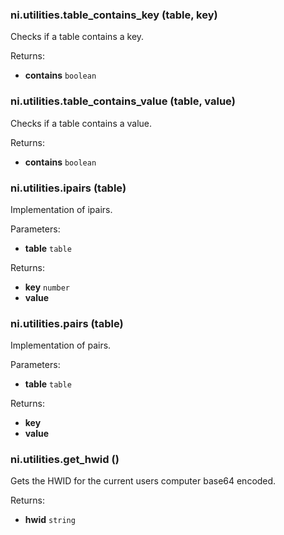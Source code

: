 ### ni.utilities.table_contains_key (table, key)

Checks if a table contains a key.

Returns:
- **contains** `boolean`

### ni.utilities.table_contains_value (table, value)

Checks if a table contains a value.

Returns:
- **contains** `boolean`

### ni.utilities.ipairs (table)

Implementation of ipairs.

Parameters:
- **table** `table`

Returns:
- **key** `number`
- **value**

### ni.utilities.pairs (table)

Implementation of pairs.

Parameters:
- **table** `table`

Returns:
- **key**
- **value**

### ni.utilities.get_hwid ()

Gets the HWID for the current users computer base64 encoded.

Returns:
- **hwid** `string`

